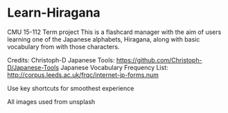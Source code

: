 # Learn-Hiragana
CMU 15-112 Term project 
This is a flashcard manager with the aim of users learning one of the Japanese alphabets, Hiragana, along with basic vocabulary from with those characters.

Credits:
Christoph-D Japanese Tools: https://github.com/Christoph-D/Japanese-Tools
Japanese Vocabulary Frequency List: http://corpus.leeds.ac.uk/frqc/internet-jp-forms.num

Use key shortcuts for smoothest experience

All images used from unsplash
